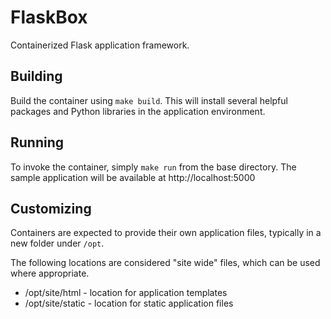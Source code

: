 # FlaskBox #

Containerized Flask application framework.

## Building ##

Build the container using `make build`.  This will install several helpful packages and
Python libraries in the application environment.

## Running ##

To invoke the container, simply `make run` from the base directory.  The sample
application will be available at http://localhost:5000

## Customizing ##

Containers are expected to provide their own application files, typically in a new folder
under `/opt`.

The following locations are considered "site wide" files, which can be used where
appropriate.

* /opt/site/html - location for application templates
* /opt/site/static - location for static application files
